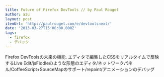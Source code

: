 ```yaml
---
title: Future of Firefox DevTools // by Paul Rouget
author: azu
layout: post
itemUrl: 'http://paulrouget.com/e/devtoolsnext/'
date: '2013-03-27T15:00:00.000Z'
tags:
  - firefox
  - デバック
---
```

Firefox DevToolsの未来の機能.
エディタで編集したCSSをリアルタイムで反映するLive Edit/jsFiddleのような形態のエディタ/ネットワークパネル/CoffeeScript+SourceMapのサポート/repaint/アニメーションのデバッグ
